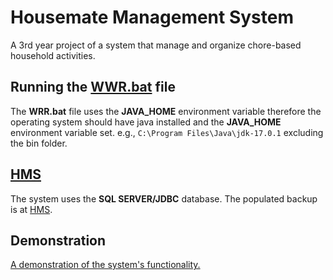 # Housemate Management System
A 3rd year project of a system that manage and organize chore-based household activities.

## Running the [WWR.bat](/out/artifacts/WRR_jar/WRR.bat) file
The **WRR.bat** file uses the **JAVA_HOME** environment variable therefore the operating system should have java installed and the **JAVA_HOME** environment variable set. e.g.,  `C:\Program Files\Java\jdk-17.0.1` excluding the bin folder.

## [HMS](/database/HMS)
The system uses the **SQL SERVER/JDBC** database. The populated backup is at [HMS](/database).

## Demonstration
[A demonstration of the system's functionality.](https://youtu.be/PQpv2Fro_6s)
